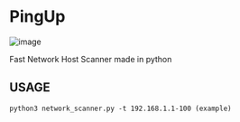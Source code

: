 # PingUp

![image](https://github.com/user-attachments/assets/8937444b-1fea-4271-983a-522cd4863bc3)

Fast Network Host Scanner made in python

## USAGE
 ````pyhthon
 python3 network_scanner.py -t 192.168.1.1-100 (example)
````
